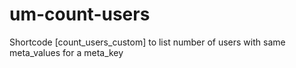 # um-count-users
Shortcode [count_users_custom] to list number of users with same meta_values for a meta_key
